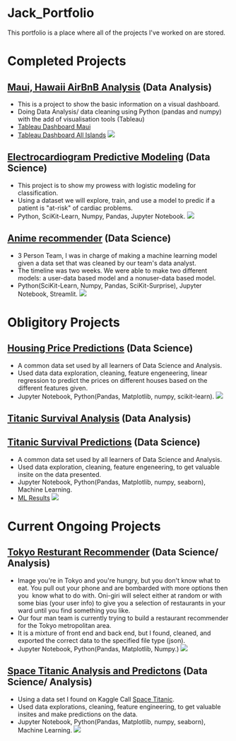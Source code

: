 # Jack_Portfolio
This portfolio is a place where all of the projects I've worked on are stored. 

# Completed Projects
## [Maui, Hawaii AirBnB Analysis](https://github.com/Jack-Merrett/hawaii_airbnb) (Data Analysis)
- This is a project to show the basic information on a visual dashboard.
- Doing Data Analysis/ data cleaning using Python (pandas and numpy) with the add of visualisation tools (Tableau)
- [Tableau Dashboard Maui](https://public.tableau.com/app/profile/jack.merrett/viz/MauiAirBnBDashboard/Dashboard1#1)
- [Tableau Dashboard All Islands](https://public.tableau.com/authoring/IslandAirBnBOverview/Dashboard1#3)
![](https://i.insider.com/607dbae474da0300181e27fb?width=1000&format=jpeg&auto=webp)

## [Electrocardiogram Predictive Modeling](https://github.com/Jack-Merrett/data-electrocardiograms) (Data Science)
- This project is to show my prowess with logistic modeling for classification.
- Using a dataset we will explore, train, and use a model to predic if a patient is "at-risk" of cardiac problems.
- Python, SciKit-Learn, Numpy, Pandas, Jupyter Notebook.
![](https://www.publicdomainpictures.net/pictures/50000/nahled/heart-cardiogram.jpg)

## [Anime recommender](https://ani-reco.streamlit.app/) (Data Science)
- 3 Person Team, I was in charge of making a machine learning model given a data set that was cleaned by our team's data analyst.
- The timeline was two weeks. We were able to make two different models: a user-data based model and a nonuser-data based model.
- Python(SciKit-Learn, Numpy, Pandas, SciKit-Surprise), Jupyter Notebook, Streamlit. 
![](https://res.cloudinary.com/jerrick/image/upload/v1673103144/63b98728c9895a001ca7cc8d.jpg)


# Obligitory Projects
## [Housing Price Predictions](https://github.com/Jack-Merrett/data-houses-kaggle-competition) (Data Science)
- A common data set used by all learners of Data Science and Analysis.
- Used data data exploration, cleaning, feature engeneering, linear regression to predict the prices on different houses based on the different features given.
- Jupyter Notebook, Python(Pandas, Matplotlib, numpy, scikit-learn).
![](https://raw.githubusercontent.com/Masterx-AI/Project_Housing_Price_Prediction_/main/hs.jpg)

## [Titanic Survival Analysis](https://github.com/Jack-Merrett/data-titanic_disaster) (Data Analysis)
## [Titanic Survival Predictions](https://github.com/Jack-Merrett/titanic-ML-predictions) (Data Science)
- A common data set used by all learners of Data Science and Analysis.
- Used data exploration, cleaning, feature engeneering, to get valuable insite on the data presented. 
- Jupyter Notebook, Python(Pandas, Matplotlib, numpy, seaborn), Machine Learning.
- [ML Results](https://scontent.fhnl3-2.fna.fbcdn.net/v/t39.30808-6/363324254_3268950690063577_8860086203355879948_n.jpg?_nc_cat=104&ccb=1-7&_nc_sid=730e14&_nc_ohc=PqV0tREye0kAX8GKmfW&_nc_ht=scontent.fhnl3-2.fna&oh=00_AfAnX1PJHBxtC3P7AXfEtkYV9AmZDhr8-x772fyruSOwsQ&oe=64C347C7)
![](https://www.nyckel.com/blog/images/2021/titanic-kaggle-hero.jpg)



## 
# Current Ongoing Projects
## [Tokyo Resturant Recommender](https://github.com/Wolfinbarger/OniGiri) (Data Science/ Analysis)
- Image you're in Tokyo and you're hungry, but you don't know what to eat. You pull out your phone and are bombarded with more options then you  know what to do with. Oni-giri will select either at random or with some bias (your user info) to give you a selection of restaurants in your ward until you find something you like.
- Our four man team is currently trying to build a restaurant recommender for the Tokyo metropolitan area.
- It is a mixture of front end and back end, but I found, cleaned, and exported the correct data to the specified file type (json).
- Jupyter Notebook, Python(Pandas, Matplotlib, Numpy.)
![](https://cdn.cheapoguides.com/wp-content/uploads/sites/2/2020/05/akihabara-iStock-484915982-1024x683.jpg)

## [Space Titanic Analysis and Predictons](https://github.com/Jack-Merrett/space-titanic-project) (Data Science/ Analysis)
- Using a data set I found on Kaggle Call [Space Titanic](https://www.kaggle.com/competitions/spaceship-titanic).
- Used data explorations, cleaning, feature engineering, to get valuable insites and make predictions on the data.
- Jupyter Notebook, Python(Pandas, Matplotlib, numpy, seaborn), Machine Learning.
![](https://miro.medium.com/v2/resize:fit:640/1*q4Di1NuAoDwm0ErFuJhG5g.jpeg)
